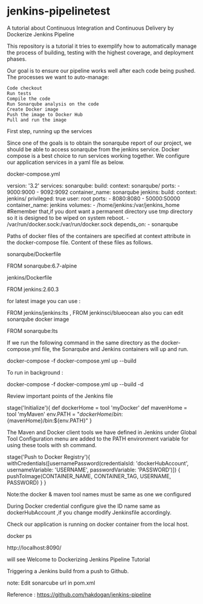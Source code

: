 # jenkins-pipelinetest

A tutorial about Continuous Integration and Continuous Delivery by Dockerize Jenkins Pipeline

This repository is a tutorial it tries to exemplify how to automatically manage the process of building, testing with the highest coverage, and deployment phases.

Our goal is to ensure our pipeline works well after each code being pushed. The processes we want to auto-manage:

    Code checkout
    Run tests
    Compile the code
    Run Sonarqube analysis on the code
    Create Docker image
    Push the image to Docker Hub
    Pull and run the image

First step, running up the services

Since one of the goals is to obtain the sonarqube report of our project, we should be able to access sonarqube from the jenkins service. Docker compose is a best choice to run services working together. We configure our application services in a yaml file as below.

docker-compose.yml

version: '3.2'
services:
  sonarqube:
    build:
      context: sonarqube/
    ports:
      - 9000:9000
      - 9092:9092
    container_name: sonarqube
  jenkins:
    build:
      context: jenkins/
    privileged: true
    user: root
    ports:
      - 8080:8080
      - 50000:50000
    container_name: jenkins
    volumes:
      - /home/jenkins:/var/jenkins_home #Remember that,if you dont want a permanent directory use  tmp directory so it is  designed to be wiped on system reboot.
      - /var/run/docker.sock:/var/run/docker.sock
    depends_on:
      - sonarqube

Paths of docker files of the containers are specified at context attribute in the docker-compose file. Content of these files as follows.

sonarqube/Dockerfile

FROM sonarqube:6.7-alpine

jenkins/Dockerfile

FROM jenkins:2.60.3

for latest image you can use :

FROM jenkins/jenkins:lts , FROM jenkinsci/blueocean 
also you can edit sonarqube docker image 

FROM sonarqube:lts

If we run the following command in the same directory as the docker-compose.yml file, the Sonarqube and Jenkins containers will up and run.

docker-compose -f docker-compose.yml up --build 

To run in background :

docker-compose -f docker-compose.yml up --build -d


Review important points of the Jenkins file

stage('Initialize'){
    def dockerHome = tool 'myDocker'
    def mavenHome  = tool 'myMaven'
    env.PATH = "${dockerHome}/bin:${mavenHome}/bin:${env.PATH}"
}

The Maven and Docker client tools we have defined in Jenkins under Global Tool Configuration menu are added to the PATH environment variable for using these tools with sh command.

stage('Push to Docker Registry'){
    withCredentials([usernamePassword(credentialsId: 'dockerHubAccount', usernameVariable: 'USERNAME', passwordVariable: 'PASSWORD')]) {
        pushToImage(CONTAINER_NAME, CONTAINER_TAG, USERNAME, PASSWORD)
    }
}

Note:the docker & maven tool names must be same as one we configured

During Docker credential configure give the ID name same as dockerHubAccount ,if you change modify Jenkinsfile accordingly.

Check our application is running on docker container from the local host.

docker ps

http://localhost:8090/

will see Welcome to Dockerizing Jenkins Pipeline Tutorial

Triggering a Jenkins build from a push to Github.

note: Edit sonarcube url in pom.xml

Reference : https://github.com/hakdogan/jenkins-pipeline



